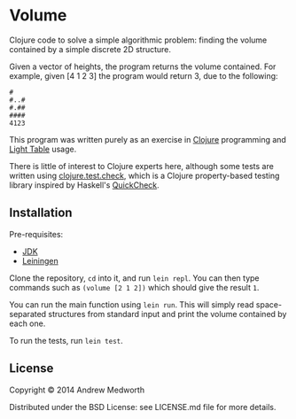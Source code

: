 # Volume

Clojure code to solve a simple algorithmic problem: finding the volume contained by a simple discrete 2D structure.

Given a vector of heights, the program returns the volume contained. For example, given [4 1 2 3] the program would return 3, due to the following:

```
#
#..#
#.##
####
4123
```

This program was written purely as an exercise in [Clojure](http://clojure.org) programming and [Light Table](http://lighttable.com/) usage.

There is little of interest to Clojure experts here, although some tests are written using [clojure.test.check](https://github.com/clojure/test.check), which is a Clojure property-based testing library inspired by Haskell's [QuickCheck](http://hackage.haskell.org/package/QuickCheck).

## Installation

Pre-requisites:

* [JDK](http://www.oracle.com/technetwork/java/javase/downloads/jdk8-downloads-2133151.html)
* [Leiningen](http://leiningen.org/)

Clone the repository, ```cd``` into it, and run ```lein repl```. You can then type commands such as ```(volume [2 1 2])``` which should give the result ```1```.

You can run the main function using ```lein run```. This will simply read space-separated structures from standard input and print the volume contained by each one.

To run the tests, run ```lein test```.

## License

Copyright © 2014 Andrew Medworth

Distributed under the BSD License: see LICENSE.md file for more details.
